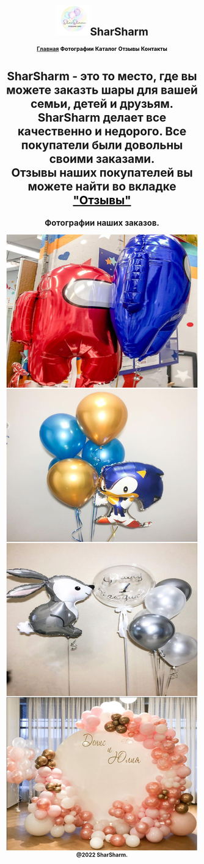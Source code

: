 <!DOCTYPE html>
<html>
<head>
      <meta charset="utf-8" />
      <title>Главная</title>
    <link rel="stylesheet" href="style.css">
</head>
<body>
<h1>
    <style='font-size:100px'><center><img src="./SharSharm/photo/ph/Снимок%20экрана%202022-01-12%20153510.png" width="90px">SharSharm</center></style>
</h1>
<p>
    <b><center><ins>Главная</ins></b>
    <b> <a href="./SharSharm/photo.html" style="color: black;text-decoration: none">Фотографии</a></b>
    <b> <a href="./SharSharm/catalog.md" style="color: black;text-decoration: none">Каталог</a></b>
    <b><a href="./SharSharm/descript.html" style="color: black;text-decoration: none">Отзывы</b>
    <b><a href="./SharSharm/contacts.md" style="color: black;text-decoration: none">Контакты</a></b>
    </center>
</p>
    <div class="line"></div>
<p><br>
     <center> <b> <a style="font-size: 30px" <center>SharSharm - это то место, где вы можете заказть шары для вашей семьи, детей и друзьям.<br>
        SharSharm делает все качественно и недорого. Все покупатели были довольны своими заказами.<br>
    Отзывы наших покупателей вы можете найти во вкладке <a href="./SharSharm/descript.html" style="color: black; font-size: 30px">"Отзывы"</a>
    </p>
<div class="line"></div>
<h2><b>Фотографии наших заказов.</b></h2>
<img src="./SharSharm/photo/amongus.png" width="500" height="400">
<img src="./SharSharm/photo/sonik.png" width="500" height="400">
<img src="./SharSharm/photo/bunny.png" width="500" height="400">
<img src="./SharSharm/photo/wedding.png" width="500" height="400">
<div class="line"></div>
@2022 SharSharm.
</body>
</html>
